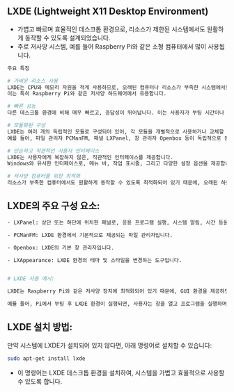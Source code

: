 ## LXDE (Lightweight X11 Desktop Environment)

- 가볍고 빠르며 효율적인 데스크톱 환경으로, 리소스가 제한된 시스템에서도 원활하게 동작할 수 있도록 설계되었습니다.
- 주로 저사양 시스템, 예를 들어 Raspberry Pi와 같은 소형 컴퓨터에서 많이 사용됩니다.

```bash
주요 특징

# 가벼운 리소스 사용
LXDE는 CPU와 메모리 자원을 적게 사용하므로, 오래된 컴퓨터나 리소스가 부족한 시스템에서도 원활하게 실행될 수 있습니다.
이는 특히 Raspberry Pi와 같은 저사양 하드웨어에서 유용합니다.

# 빠른 성능
다른 데스크톱 환경에 비해 매우 빠르고, 응답성이 뛰어납니다. 이는 사용자가 부팅 시간이나 애플리케이션 로딩 시간에서 좋은 성능을 경험하게 합니다.

# 모듈화된 구성
LXDE는 여러 개의 독립적인 모듈로 구성되어 있어, 각 모듈을 개별적으로 사용하거나 교체할 수 있습니다.
예를 들어, 파일 관리자 PCManFM, 패널 LXPanel, 창 관리자 Openbox 등이 독립적으로 동작합니다.

# 단순하고 직관적인 사용자 인터페이스
LXDE는 사용자에게 복잡하지 않은, 직관적인 인터페이스를 제공합니다.
Windows와 유사한 인터페이스로, 메뉴 바, 작업 표시줄, 그리고 다양한 설정 옵션을 제공합니다.

# 저사양 컴퓨터를 위한 최적화
리소스가 부족한 컴퓨터에서도 원활하게 동작할 수 있도록 최적화되어 있기 때문에, 오래된 하드웨어나 가벼운 시스템에서 좋은 성능을 발휘합니다.
```


## LXDE의 주요 구성 요소:
```bash
- LXPanel: 상단 또는 하단에 위치한 패널로, 응용 프로그램 실행, 시스템 알림, 시간 등을 표시합니다.

- PCManFM: LXDE 환경에서 기본적으로 제공되는 파일 관리자입니다.

- Openbox: LXDE의 기본 창 관리자입니다.

- LXAppearance: LXDE 환경의 테마 및 스타일을 변경하는 도구입니다.


# LXDE 사용 예시:

LXDE는 Raspberry Pi와 같은 저사양 장치에 최적화되어 있기 때문에, GUI 환경을 제공하면서도 시스템 자원을 최소화하는 데 유리합니다.

예를 들어, Pi에서 부팅 후 LXDE 환경이 실행되면, 사용자는 창을 열고 프로그램을 실행하며, 웹 브라우징 등을 할 수 있게 됩니다.
```
## LXDE 설치 방법:
만약 시스템에 LXDE가 설치되어 있지 않다면, 아래 명령어로 설치할 수 있습니다:

```bash
sudo apt-get install lxde
```
- 이 명령어는 LXDE 데스크톱 환경을 설치하여, 시스템을 가볍고 효율적으로 사용할 수 있도록 합니다.

